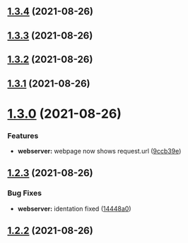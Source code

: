 ## [1.3.4](https://github.com/AlbertoFemenias/pilot-semantic-release/compare/v1.3.3...v1.3.4) (2021-08-26)

## [1.3.3](https://github.com/AlbertoFemenias/pilot-semantic-release/compare/v1.3.2...v1.3.3) (2021-08-26)

## [1.3.2](https://github.com/AlbertoFemenias/pilot-semantic-release/compare/v1.3.1...v1.3.2) (2021-08-26)

## [1.3.1](https://github.com/AlbertoFemenias/pilot-semantic-release/compare/v1.3.0...v1.3.1) (2021-08-26)

# [1.3.0](https://github.com/AlbertoFemenias/pilot-semantic-release/compare/v1.2.3...v1.3.0) (2021-08-26)


### Features

* **webserver:** webpage now shows request.url ([9ccb39e](https://github.com/AlbertoFemenias/pilot-semantic-release/commit/9ccb39e335c77627009aece4e686e86862acb739))

## [1.2.3](https://github.com/AlbertoFemenias/pilot-semantic-release/compare/v1.2.2...v1.2.3) (2021-08-26)


### Bug Fixes

* **webserver:** identation fixed ([14448a0](https://github.com/AlbertoFemenias/pilot-semantic-release/commit/14448a0f4a0ccefa4860bff1740ce4505b7755b3))

## [1.2.2](https://github.com/AlbertoFemenias/pilot-semantic-release/compare/v1.2.1...v1.2.2) (2021-08-26)
